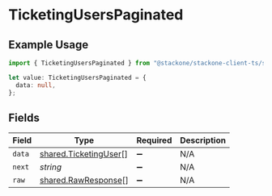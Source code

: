 # TicketingUsersPaginated

## Example Usage

```typescript
import { TicketingUsersPaginated } from "@stackone/stackone-client-ts/sdk/models/shared";

let value: TicketingUsersPaginated = {
  data: null,
};
```

## Fields

| Field                                                                 | Type                                                                  | Required                                                              | Description                                                           |
| --------------------------------------------------------------------- | --------------------------------------------------------------------- | --------------------------------------------------------------------- | --------------------------------------------------------------------- |
| `data`                                                                | [shared.TicketingUser](../../../sdk/models/shared/ticketinguser.md)[] | :heavy_minus_sign:                                                    | N/A                                                                   |
| `next`                                                                | *string*                                                              | :heavy_minus_sign:                                                    | N/A                                                                   |
| `raw`                                                                 | [shared.RawResponse](../../../sdk/models/shared/rawresponse.md)[]     | :heavy_minus_sign:                                                    | N/A                                                                   |